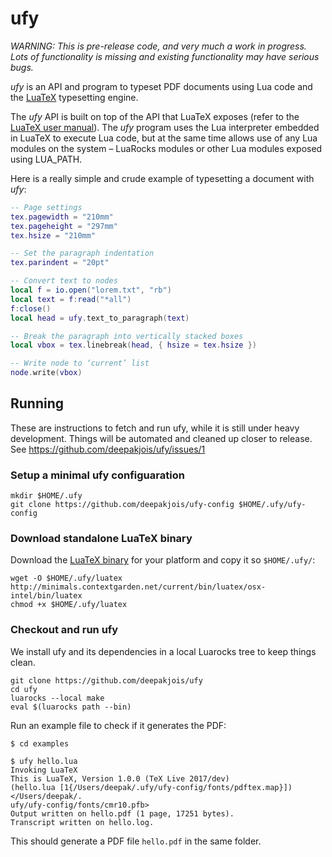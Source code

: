 # ufy

_WARNING: This is pre-release code, and very much a work in progress. Lots of functionality is missing and existing functionality may have serious bugs._

_ufy_ is an API and program to typeset PDF documents using Lua code and the [LuaTeX](http://www.luatex.org/) typesetting engine.

The _ufy_ API is built on top of the API that LuaTeX exposes (refer to the [LuaTeX user manual][manual]). The _ufy_ program uses the Lua interpreter embedded in LuaTeX to execute Lua code, but at the same time allows use of any Lua modules on the system – LuaRocks modules or other Lua modules exposed using LUA_PATH.

[manual]:http://www.luatex.org/svn/trunk/manual/luatex.pdf

Here is a really simple and crude example of typesetting a document with _ufy_:

```lua
-- Page settings
tex.pagewidth = "210mm"
tex.pageheight = "297mm"
tex.hsize = "210mm"

-- Set the paragraph indentation
tex.parindent = "20pt"

-- Convert text to nodes
local f = io.open("lorem.txt", "rb")
local text = f:read("*all")
f:close()
local head = ufy.text_to_paragraph(text)

-- Break the paragraph into vertically stacked boxes
local vbox = tex.linebreak(head, { hsize = tex.hsize })

-- Write node to ‘current’ list
node.write(vbox)
```

## Running

These are instructions to fetch and run ufy, while it is still under heavy development. Things will be automated and cleaned up closer to release. See https://github.com/deepakjois/ufy/issues/1

### Setup a minimal ufy configuaration
```
mkdir $HOME/.ufy
git clone https://github.com/deepakjois/ufy-config $HOME/.ufy/ufy-config
```

### Download standalone LuaTeX binary
Download the [LuaTeX binary](http://www.luatex.org/download.html) for your platform and copy it so `$HOME/.ufy/`:

```
wget -O $HOME/.ufy/luatex http://minimals.contextgarden.net/current/bin/luatex/osx-intel/bin/luatex
chmod +x $HOME/.ufy/luatex
```

### Checkout and run ufy

We install ufy and its dependencies in a local Luarocks tree to keep things clean.

```
git clone https://github.com/deepakjois/ufy
cd ufy
luarocks --local make
eval $(luarocks path --bin)
```

Run an example file to check if it generates the PDF:

```
$ cd examples

$ ufy hello.lua
Invoking LuaTeX
This is LuaTeX, Version 1.0.0 (TeX Live 2017/dev)
(hello.lua [1{/Users/deepak/.ufy/ufy-config/fonts/pdftex.map}])</Users/deepak/.
ufy/ufy-config/fonts/cmr10.pfb>
Output written on hello.pdf (1 page, 17251 bytes).
Transcript written on hello.log.
```

This should generate a PDF file `hello.pdf` in the same folder.



